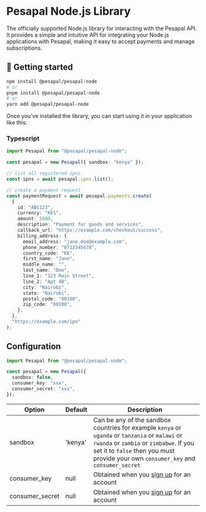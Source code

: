 # Pesapal Node.js Library

The officially supported Node.js library for interacting with the Pesapal API. It provides a simple and intuitive API for integrating your Node.js applications with Pesapal, making it easy to accept payments and manage subscriptions.

## 🚀 Getting started

```sh
npm install @pesapal/pesapal-node
# or
pnpm install @pesapal/pesapal-node
# or
yarn add @pesapal/pesapal-node
```

Once you've installed the library, you can start using it in your application like this:

### Typescript

```typescript
import Pesapal from "@pesapal/pesapal-node";

const pesapal = new Pesapal({ sandbox: "kenya" });

// list all registered ipns
const ipns = await pesapal.ipns.list();

// create a payment request
const paymentRequest = await pesapal.payments.create(
  {
    id: "ABC123",
    currency: "KES",
    amount: 5000,
    description: "Payment for goods and services",
    callback_url: "https://example.com/checkout/success",
    billing_address: {
      email_address: "jane.doe@example.com",
      phone_number: "0712345678",
      country_code: "KE",
      first_name: "Jane",
      middle_name: "",
      last_name: "Doe",
      line_1: "123 Main Street",
      line_2: "Apt 4B",
      city: "Nairobi",
      state: "Nairobi",
      postal_code: "00100",
      zip_code: "00100",
    },
  },
  "https://example.com/ipn"
);
```

## Configuration

```typescript
import Pesapal from "@pesapal/pesapal-node";

const pesapal = new Pesapal({
  sandbox: false,
  consumer_key: "xxx",
  consumer_secret: "xxx",
});
```

| Option          | Default | Description                                                                                                                                                                                                                       |
| --------------- | ------- | --------------------------------------------------------------------------------------------------------------------------------------------------------------------------------------------------------------------------------- |
| sandbox         | 'kenya' | Can be any of the sandbox countries for example `kenya` or `uganda` or `tanzania` or `malawi` or `rwanda` or `zambia` or `zimbabwe`. If you set it to `false` then you must provide your own `consumer_key` and `consumer_secret` |
| consumer_key    | null    | Obtained when you [sign up](https://www.pesapal.com/dashboard/account/register) for an account                                                                                                                                    |
| consumer_secret | null    | Obtained when you [sign up](https://www.pesapal.com/dashboard/account/register) for an account                                                                                                                                    |
